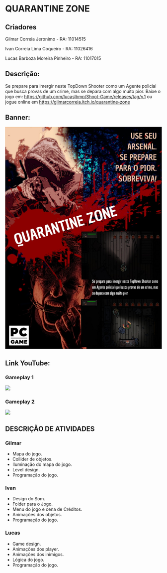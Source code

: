 

# QUARANTINE ZONE


## **Criadores**

Gilmar Correia Jeronimo        - RA: 11014515

Ivan Correia Lima Coqueiro     - RA: 11026416

Lucas Barboza Moreira Pinheiro - RA: 11017015



## **Descrição:** 

Se prepare para imergir neste TopDown Shooter como um Agente policial que busca provas de um crime, mas se depara com algo muito pior. Baixe o jogo em: https://github.com/lucaslbmp/Shoot-Game/releases/tag/v.1 ou jogue online em https://gilmarcorreia.itch.io/quarantine-zone


## **Banner:**
![image](QZ_POSTER.jpeg)


## **Link YouTube:**

### Gameplay 1

[![](http://img.youtube.com/vi/zp9GMUkbVlY/0.jpg)](http://www.youtube.com/watch?v=zp9GMUkbVlY "")

### Gameplay 2

[![](http://img.youtube.com/vi/TT4wgaOrorA/0.jpg)](http://www.youtube.com/watch?v=TT4wgaOrorA "")


## DESCRIÇÃO DE ATIVIDADES

### Gilmar 

- Mapa do jogo. 
- Collider de objetos.
- Iluminação do mapa do jogo.
- Level design.
- Programação do jogo.


### Ivan

- Design do Som.
- Folder para o Jogo.
- Menu do jogo e cena de Créditos.
- Animações dos objetos.
- Programação do jogo.

### Lucas

- Game design.
- Animações dos player.
- Animações dos inimigos.
- Lógica do jogo.
- Programação do jogo. 
